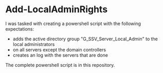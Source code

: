 # Add-LocalAdminRights
I was tasked with creating a powershell script with the following expectations:
  * adds the active directory group "G_SSV_Server_Local_Admin" to the local administrators
  * on all servers except the domain controllers
  * creates an log with the servers that are done
  
The complete powershell script is in this repository.
